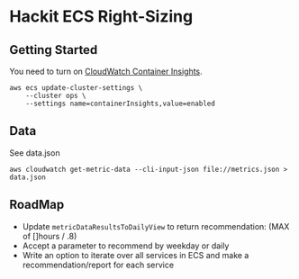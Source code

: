 # Hackit ECS Right-Sizing

## Getting Started

You need to turn on [CloudWatch Container Insights](https://console.aws.amazon.com/ecs/home?region=us-east-1#/settings).

    aws ecs update-cluster-settings \
        --cluster ops \    
        --settings name=containerInsights,value=enabled

## Data

See data.json

    aws cloudwatch get-metric-data --cli-input-json file://metrics.json > data.json

## RoadMap

- Update `metricDataResultsToDailyView` to return recommendation: (MAX of []hours / .8)
- Accept a parameter to recommend by weekday or daily
- Write an option to iterate over all services in ECS and make a recommendation/report for each service

